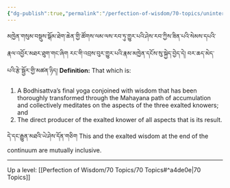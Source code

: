 ```yaml
---
{"dg-publish":true,"permalink":"/perfection-of-wisdom/70-topics/uninterrupted-peak-application/"}
---
```


མཁྱེན་གསུམ་བསྡུས་སྒོམ་ཐེག་ཆེན་གྱི་ཚོགས་ལམ་ལས་རབ་ཏུ་གྱུར་པའི་ཤེས་རབ་ཀྱིས་ཟིན་པའི་སེམས་དཔའི་རྣལ་འབྱོར་མཐར་ཐུག་གང་ཞིག 
རང་གི་འབྲས་བུར་གྱུར་པའི་རྣམ་མཁྱེན་དངོས་སུ་སྐྱེད་བྱེད་དེ། བར་ཆད་མེད་པའི་རྩེ་སྦྱོར་གྱི་མཚན་ཉིད། 
**Definition:** That which is:
1. A Bodhisattva’s final yoga conjoined with wisdom that has been thoroughly transformed through the Mahayana path of accumulation and collectively meditates on the aspects of the three exalted knowers; and
2. The direct producer of the exalted knower of all aspects that is its result.

དེ་དང་རྒྱུན་མཐའི་ཡེ་ཤེས་དོན་གཅིག
This and the exalted wisdom at the end of the continuum are mutually inclusive.

---
Up a level: [[Perfection of Wisdom/70 Topics/70 Topics#^a4de0e\|70 Topics]]